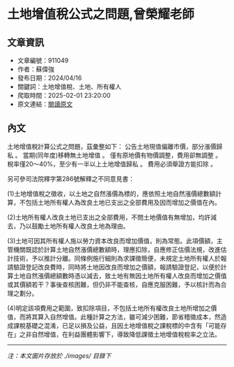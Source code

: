 # 土地增值稅公式之問題,曾榮耀老師

## 文章資訊
- 文章編號：911049
- 作者：蘇偉強
- 發布日期：2024/04/16
- 關鍵詞：土地增值稅、土地、所有權人
- 爬取時間：2025-02-01 23:20:00
- 原文連結：[閱讀原文](https://real-estate.get.com.tw/Columns/detail.aspx?no=911049)

## 內文


土地增值稅計算公式之問題，茲彙整如下：
公告土地現值偏離市價，部分漲價歸私
。
當期(同年度)移轉無土地增值
。
僅有原地價有物價調整，費用卻無調整
。
稅率僅20～40%，至少有一半以上土地增值歸私
。
費用必須舉證方能扣除
。


另可參司法院釋字第286號解釋之不同意見書：


(1)土地增值稅之徵收，以土地之自然漲價為標的，應依照土地自然漲價總數額計算，不包括土地所有權人為改良土地已支出之全部費用及因而增加之價值在內。


(2)土地所有權人改良土地已支出之全部費用，不問土地價值有無增加，均許減去，乃以鼓勵土地所有權人改良土地為理由。


(3)土地可因其所有權人施以勞力資本改良而增加價值，則為常態。此項價額，主管機關既認於計算土地自然漲價總數額時，理應扣除，自應修正估價法規，改進估計技術，予以推計分離。同條例施行細則為求課徵簡便，未規定土地所有權人於報請驗證登記改良費時，同時將土地因改良而增加之價額，報請驗證登記，以便於計算土地自然漲價總額數時憑以減去，致土地有無因土地所有權人改良而增加之價值或其價額若干？事後查核困難，但仍非不能查核，自應克服困難，予以核計而為合理之劃分。


(4)明定該項費用之範圍，致扣除項目，不包括土地所有權改良土地所增加之價值，而將其算入自然增值。此種計算之方法，雖可減少困難，節省稽徵成本，然造成課稅基礎之混淆，已足以損及公益，且因土地增值稅之課稅標的中含有「可能存在」之非自然增值，在利益團體影響下，導致降低課徵土地增值稅稅率之立法。

---
*注：本文圖片存放於 ./images/ 目錄下*
